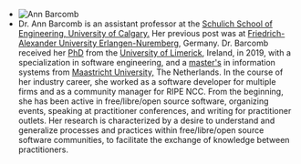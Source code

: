 - ![Ann Barcomb](https://barcomb.org/assets/images/ann.barcomb.jpg)
- Dr. Ann Barcomb is an assistant professor at the [Schulich School of Engineering, University of Calgary.](https://schulich.ucalgary.ca/electrical-computer) Her previous post was at [Friedrich-Alexander University Erlangen-Nuremberg](https://www.fau.de/), Germany. Dr. Barcomb received her [PhD](https://ulir.ul.ie/handle/10344/8166) from the [University of Limerick](https://www.ul.ie/), Ireland, in 2019, with a specialization in software engineering, and a [master's](https://barcomb.org/papers/barcomb-2010-sociability.pdf) in information systems from [Maastricht University,](https://www.maastrichtuniversity.nl/) The Netherlands. In the course of her industry career, she worked as a software developer for multiple firms and as a community manager for RIPE NCC. From the beginning, she has been active in free/libre/open source software, organizing events, speaking at practitioner conferences, and writing for practitioner outlets. Her research is characterized by a desire to understand and generalize processes and practices within free/libre/open source software communities, to facilitate the exchange of knowledge between practitioners.